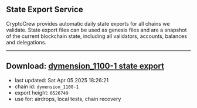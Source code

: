 ## State Export Service
CryptoCrew provides automatic daily state exports for all chains we validate. State export files can be used as genesis files and are a snapshot of the current blockchain state, including all validators, accounts, balances and delegations.

---
**Download: [dymension_1100-1 state export](https://dl-eu2.ccvalidators.com/SERVICE/dymension/dymension_1100-1_export_6526749.json)**
---

- last updated: Sat Apr 05 2025 18:26:21
- chain id: `dymension_1100-1`
- export height: `6526749`
- use for: airdrops, local tests, chain recovery
